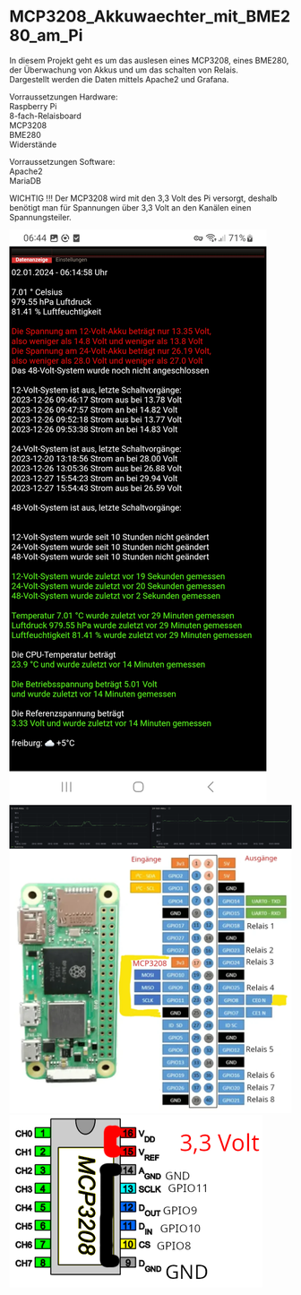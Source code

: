 # MCP3208_Akkuwaechter_mit_BME280_am_Pi
In diesem Projekt geht es um das auslesen eines MCP3208, eines BME280, der Überwachung von Akkus und um das schalten von Relais.\
Dargestellt werden die Daten mittels Apache2 und Grafana.

Vorraussetzungen Hardware:\
Raspberry Pi\
8-fach-Relaisboard\
MCP3208\
BME280\
Widerstände

Vorraussetzungen Software:\
Apache2\
MariaDB

WICHTIG !!!
Der MCP3208 wird mit den 3,3 Volt des Pi versorgt, deshalb benötigt man für Spannungen über 3,3 Volt an den Kanälen einen Spannungsteiler.

![alt text](https://github.com/FredFeuerstein0815/MCP3208_Akkuwaechter_mit_BME280_am_Pi/blob/main/Screenshot_Pi_Zero.jpg)
![alt text](https://github.com/FredFeuerstein0815/MCP3208_Akkuwaechter_mit_BME280_am_Pi/blob/main/akkuspannung_grafana.png)
![alt text](https://github.com/FredFeuerstein0815/MCP3208_Akkuwaechter_mit_BME280_am_Pi/blob/main/pi_mit_mcp3208_und_relaisboard.webp)
![alt text](https://github.com/FredFeuerstein0815/MCP3208_Akkuwaechter_mit_BME280_am_Pi/blob/main/mcp3208.png)
